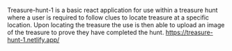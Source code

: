 Treasure-hunt-1 is a basic react application for use within a treasure hunt where a user is required to follow clues to locate treasure at a specific location. Upon locating the treasure the use is then able to upload an image of the treasure to prove they have completed the hunt.
https://treasure-hunt-1.netlify.app/
